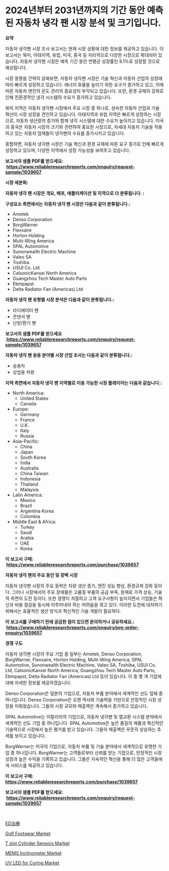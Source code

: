 <p><h1>2024년부터 2031년까지의 기간 동안 예측된 자동차 냉각 팬 시장 분석 및 크기입니다.</h1></p><p><strong>요약</strong></p>
<p><p>자동차 냉각팬 시장 조사 보고서는 현재 시장 상황에 대한 정보를 제공하고 있습니다. 이 보고서는 북미, 아태지역, 유럽, 미국, 중국 등 지리적으로 다양한 시장으로 확대되어 있습니다. 자동차 냉각팬 시장은 예측 기간 동안 연평균 성장률인 8.1%로 성장할 것으로 예상됩니다.</p><p>시장 동향을 간략히 살펴보면, 자동차 냉각팬 시장은 기술 혁신과 자동차 산업의 성장에 따라 빠르게 성장하고 있습니다. 에너지 효율을 높이기 위한 요구가 증가하고 있고, 이에 따른 자동차 엔진의 온도 관리의 중요성이 부각되고 있습니다. 또한, 환경 규제의 강화로 인해 친환경적인 냉각 시스템의 수요가 증가하고 있습니다.</p><p>북미 지역은 자동차 냉각팬 시장에서 주요 시장 중 하나로, 성숙한 자동차 산업과 기술 혁신이 시장 성장을 견인하고 있습니다. 아태지역과 유럽 지역은 빠르게 성장하는 시장으로, 자동차 생산량의 증가와 함께 냉각 시스템에 대한 수요가 높아지고 있습니다. 미국과 중국은 자동차 시장의 크기와 관련하여 중요한 시장으로, 차세대 자동차 기술을 적용하고 있는 자동차 업체들이 냉각팬의 수요를 증가시키고 있습니다.</p><p>종합하면, 자동차 냉각팬 시장은 기술 혁신과 환경 규제에 따른 요구 증가로 인해 빠르게 성장하고 있으며, 다양한 지역에서 성장 가능성을 보여주고 있습니다.</p></p>
<p><strong>보고서의 샘플 PDF를 받으세요: &nbsp;<a href="https://www.reliableresearchreports.com/enquiry/request-sample/1039657">https://www.reliableresearchreports.com/enquiry/request-sample/1039657</a></strong></p>
<p><strong>시장 세분화:</strong></p>
<p><strong> 자동차 냉각 팬 시장은 개요, 배포, 애플리케이션 및 지역으로 더 분류됩니다. :</strong></p>
<p><strong>구성요소 측면에서는 자동차 냉각 팬 시장은 다음과 같이 분류됩니다.:</strong></p>
<p><ul><li>Ametek</li><li>Denso Corporation</li><li>BorgWarner</li><li>Flexxaire</li><li>Horton Holding</li><li>Multi-Wing America</li><li>SPAL Automotive</li><li>Sunonwealth Electric Machine</li><li>Valeo SA</li><li>Toshiba</li><li>USUI Co. Ltd</li><li>CalsonicKansei North America</li><li>Guangzhou Tech Master Auto Parts</li><li>Ebmpapst</li><li>Delta Radiator Fan (Americas) Ltd</li></ul></p>
<p><strong> 자동차 냉각 팬 유형별 시장 분석은 다음과 같이 분류됩니다.:</strong></p>
<p><ul><li>라디에이터 팬</li><li>콘덴서 팬</li><li>난방/환기 팬</li></ul></p>
<p><strong>보고서의 샘플 PDF를 받으세요 :<a href="https://www.reliableresearchreports.com/enquiry/request-sample/1039657">https://www.reliableresearchreports.com/enquiry/request-sample/1039657</a></strong></p>
<p><strong> 자동차 냉각 팬 응용 분야별 시장 산업 조사는 다음과 같이 분류됩니다.:</strong></p>
<p><ul><li>승용차</li><li>상업용 차량</li></ul></p>
<p><strong>지역 측면에서 자동차 냉각 팬 지역별로 이용 가능한 시장 플레이어는 다음과 같습니다.:</strong></p>
<p><ul>
    <li>
        North America:
        <ul>
            <li>United States</li>
            <li>Canada</li>
        </ul>
    </li>
    <li>
        Europe:
        <ul>
            <li>Germany</li>
            <li>France</li>
            <li>U.K.</li>
            <li>Italy</li>
            <li>Russia</li>
        </ul>
    </li>
    <li>
        Asia-Pacific:
        <ul>
            <li>China</li>
            <li>Japan</li>
            <li>South Korea</li>
            <li>India</li>
            <li>Australia</li>
            <li>China Taiwan</li>
            <li>Indonesia</li>
            <li>Thailand</li>
            <li>Malaysia</li>
        </ul>
    </li>
    <li>
        Latin America:
        <ul>
            <li>Mexico</li>
            <li>Brazil</li>
            <li>Argentina Korea</li>
            <li>Colombia</li>
        </ul>
    </li>
    <li>
        Middle East & Africa:
        <ul>
            <li>Turkey</li>
            <li>Saudi</li>
            <li>Arabia</li>
            <li>UAE</li>
            <li>Korea</li>
        </ul>
    </li>
    </ul></p>
<p><strong>이 보고서 구매: &nbsp;<a href="https://www.reliableresearchreports.com/purchase/1039657">https://www.reliableresearchreports.com/purchase/1039657</a></strong></p>
<p><strong>자동차 냉각 팬의 주요 동인 및 장벽 시장</strong></p>
<p><p>자동차 냉각팬 시장의 주요 동력은 차량 생산 증가, 엔진 성능 향상, 환경규제 강화 등이다. 그러나 시장에서의 주요 장애물은 고품질 부품의 공급 부족, 원재료 가격 상승, 기술적 측면의 도전 등이다. 또한 경쟁이 치열하고 고객 요구사항이 높아지면서 기업들은 혁신과 비용 절감을 동시에 이루어내야 하는 어려움을 겪고 있다. 이러한 도전에 대처하기 위해서는 효율적인 생산 방식과 혁신적인 기술 개발이 필요하다.</p></p>
<p><strong>이 보고서를 구매하기 전에 궁금한 점이 있으면 문의하거나 공유하세요.: &nbsp;<a href="https://www.reliableresearchreports.com/enquiry/pre-order-enquiry/1039657">https://www.reliableresearchreports.com/enquiry/pre-order-enquiry/1039657</a></strong></p>
<p><strong>경쟁 구도</strong></p>
<p><p>자동차 냉각팬 시장의 주요 기업 중 일부는 Ametek, Denso Corporation, BorgWarner, Flexxaire, Horton Holding, Multi-Wing America, SPAL Automotive, Sunonwealth Electric Machine, Valeo SA, Toshiba, USUI Co. Ltd, CalsonicKansei North America, Guangzhou Tech Master Auto Parts, Ebmpapst, Delta Radiator Fan (Americas) Ltd 등이 있습니다. 이 중 몇 개 기업에 대해 자세한 정보를 제공하겠습니다.</p><p>Denso Corporation은 일본의 기업으로, 자동차 부품 분야에서 세계적인 선도 업체 중 하나입니다. Denso Corporation은 오랜 역사와 기술력을 기반으로 안정적인 시장 성장을 이뤄왔습니다. 그들의 시장 규모와 매출액은 계속해서 증가하고 있습니다.</p><p>SPAL Automotive는 이탈리아의 기업으로, 자동차 냉각팬 및 열교환 시스템 분야에서 세계적인 선도 기업 중 하나입니다. SPAL Automotive은 높은 품질의 제품과 혁신적인 기술력으로 시장에서 높은 평가를 받고 있습니다. 그들의 매출액은 꾸준히 상승하는 추세를 보이고 있습니다.</p><p>BorgWarner는 미국의 기업으로, 자동차 부품 및 기술 분야에서 세계적으로 유명한 기업 중 하나입니다. BorgWarner는 고객들로부터 신뢰를 받는 기업으로, 안정적인 시장 성장과 높은 수익을 기록하고 있습니다. 그들은 지속적인 혁신을 통해 더 많은 고객들에게 서비스를 제공하고 있습니다.</p></p>
<p><strong>이 보고서 구매: &nbsp; <a href="https://www.reliableresearchreports.com/purchase/1039657">https://www.reliableresearchreports.com/purchase/1039657</a></strong></p>
<p><strong>보고서의 샘플 PDF를 받으세요: &nbsp;<a href="https://www.reliableresearchreports.com/enquiry/request-sample/1039657">https://www.reliableresearchreports.com/enquiry/request-sample/1039657</a></strong><strong></strong></p>
<p>&nbsp;</p>
<p><p><a href="https://github.com/nxboeu02965442/Market-Research-Report-List-1/blob/main/44175564624.md">ED治療</a></p><p><a href="https://github.com/rahu1506/Market-Research-Report-List-3/blob/main/golf-footwear-market.md">Golf Footwear Market</a></p><p><a href="https://issuu.com/reportprime-2/docs/t-slot-cylinder-sensors-market-size_9e1134118ad100">T slot Cylinder Sensors Market</a></p><p><a href="https://view.publitas.com/reportprime-1/mems-inclinometer-market-with-the-goal-of-estimating-the-market-size-and-future-growth-potential-of-various-market-segments-based-on-component-applications-end-user-and-region/">MEMS Inclinometer Market</a></p><p><a href="https://issuu.com/reportprime-2/docs/uv-led-for-curing-market-size-2030.pptx">UV LED for Curing Market</a></p></p>